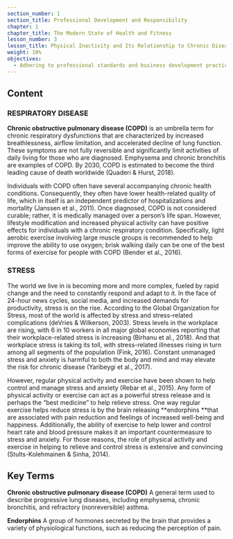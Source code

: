 ```yaml
---
section_number: 1
section_title: Professional Development and Responsibility
chapter: 1
chapter_title: The Modern State of Health and Fitness
lesson_number: 3
lesson_title: Physical Inactivity and Its Relationship to Chronic Disease
weight: 10%
objectives:
  - Adhering to professional standards and business development practices.
---
```


## Content
### RESPIRATORY DISEASE

**Chronic obstructive pulmonary disease (COPD)** is an umbrella term for chronic respiratory dysfunctions that are characterized by increased breathlessness, airflow limitation, and accelerated decline of lung function. These symptoms are not fully reversible and significantly limit activities of daily living for those who are diagnosed. Emphysema and chronic bronchitis are examples of COPD. By 2030, COPD is estimated to become the third leading cause of death worldwide (Quaderi & Hurst, 2018).

Individuals with COPD often have several accompanying chronic health conditions. Consequently, they often have lower health-related quality of life, which in itself is an independent predictor of hospitalizations and mortality (Janssen et al., 2011). Once diagnosed, COPD is not considered curable; rather, it is medically managed over a person’s life span. However, lifestyle modification and increased physical activity can have positive effects for individuals with a chronic respiratory condition. Specifically, light aerobic exercise involving large muscle groups is recommended to help improve the ability to use oxygen; brisk walking daily can be one of the best forms of exercise for people with COPD (Bender et al., 2016).

### STRESS

The world we live in is becoming more and more complex, fueled by rapid change and the need to constantly respond and adapt to it. In the face of 24-hour news cycles, social media, and increased demands for productivity, stress is on the rise. According to the Global Organization for Stress, most of the world is affected by stress and stress-related complications (deVries & Wilkerson, 2003). Stress levels in the workplace are rising, with 6 in 10 workers in all major global economies reporting that their workplace-related stress is increasing (Birhanu et al., 2018). And that workplace stress is taking its toll, with stress-related illnesses rising in turn among all segments of the population (Fink, 2016). Constant unmanaged stress and anxiety is harmful to both the body and mind and may elevate the risk for chronic disease (Yaribeygi et al., 2017).

However, regular physical activity and exercise have been shown to help control and manage stress and anxiety (Rebar et al., 2015). Any form of physical activity or exercise can act as a powerful stress release and is perhaps the “best medicine” to help relieve stress. One way regular exercise helps reduce stress is by the brain releasing **endorphins **that are associated with pain reduction and feelings of increased well-being and happiness. Additionally, the ability of exercise to help lower and control heart rate and blood pressure makes it an important countermeasure to stress and anxiety. For those reasons, the role of physical activity and exercise in helping to relieve and control stress is extensive and convincing (Stults-Kolehmainen & Sinha, 2014).

## Key Terms

**Chronic obstructive pulmonary disease (COPD)**
A general term used to describe progressive lung diseases, including emphysema, chronic bronchitis, and refractory (nonreversible) asthma.

**Endorphins**
A group of hormones secreted by the brain that provides a variety of physiological functions, such as reducing the perception of pain.